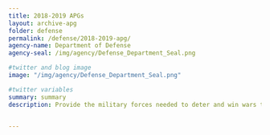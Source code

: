 ```yaml
---
title: 2018-2019 APGs
layout: archive-apg
folder: defense
permalink: /defense/2018-2019-apg/
agency-name: Department of Defense
agency-seal: /img/agency/Defense_Department_Seal.png

#twitter and blog image
image: "/img/agency/Defense_Department_Seal.png"

#twitter variables
summary: summary
description: Provide the military forces needed to deter and win wars to protect national security and the security of our allies.


---
```

